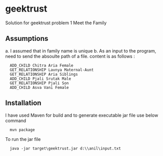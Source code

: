 # geektrust
Solution for geektrust problem 1 Meet the Family


## Assumptions
  a. I assumed that in family name is unique
  b. As an input to the program, need to send the absoulte path of a file. content is as follows :
  ```
    ADD_CHILD Chitra Aria Female
    GET_RELATIONSHIP Lavnya Maternal-Aunt
    GET_RELATIONSHIP Aria Siblings
    ADD_CHILD Pjali Srutak Male
    GET_RELATIONSHIP Pjali Son
    ADD_CHILD Asva Vani Female
  ```

## Installation
I have used Maven for build and to generate executable jar file use below command
```
  mvn package
```

To run the jar file
```
  java -jar target\geektrust.jar d:\\anil\input.txt
```
